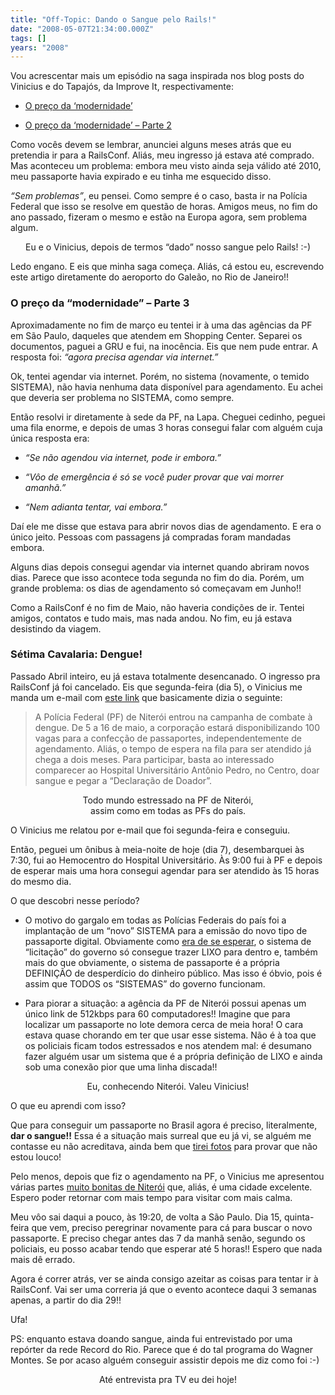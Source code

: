 ```yaml
---
title: "Off-Topic: Dando o Sangue pelo Rails!"
date: "2008-05-07T21:34:00.000Z"
tags: []
years: "2008"
---
```


<p></p>
<p>Vou acrescentar mais um episódio na saga inspirada nos blog posts do Vinicius e do Tapajós, da Improve It, respectivamente:</p>
<ul>
  <li><a href="http://blog.improveit.com.br/articles/2008/05/02/o-preco-da-modernidade">O preço da ‘modernidade’</a></li>
</ul>
<ul>
  <li><a href="http://blog.improveit.com.br/articles/2008/05/05/o-preço-da-modernidade-parte-2">O preço da ‘modernidade’ – Parte 2</a></li>
</ul>
<p>Como vocês devem se lembrar, anunciei alguns meses atrás que eu pretendia ir para a RailsConf. Aliás, meu ingresso já estava até comprado. Mas aconteceu um problema: embora meu visto ainda seja válido até 2010, meu passaporte havia expirado e eu tinha me esquecido disso.</p>
<p><em>“Sem problemas”</em>, eu pensei. Como sempre é o caso, basta ir na Polícia Federal que isso se resolve em questão de horas. Amigos meus, no fim do ano passado, fizeram o mesmo e estão na Europa agora, sem problema algum.</p>
<p style="text-align: center; margin: 4px"><img src="http://s3.amazonaws.com/akitaonrails/assets/2008/5/7/IMG_0262.JPG" srcset="http://s3.amazonaws.com/akitaonrails/assets/2008/5/7/IMG_0262.JPG 2x" alt=""><br>Eu e o Vinicius, depois de termos “dado” nosso sangue pelo Rails! :-)</p>
<p>Ledo engano. E eis que minha saga começa. Aliás, cá estou eu, escrevendo este artigo diretamente do aeroporto do Galeão, no Rio de Janeiro!!</p>
<p></p>
<p></p>
<h3>O preço da “modernidade” – Parte 3</h3>
<p>Aproximadamente no fim de março eu tentei ir à uma das agências da PF em São Paulo, daqueles que atendem em Shopping Center. Separei os documentos, paguei a <span class="caps">GRU</span> e fui, na inocência. Eis que nem pude entrar. A resposta foi: <em>“agora precisa agendar via internet.”</em></p>
<p>Ok, tentei agendar via internet. Porém, no sistema (novamente, o temido <span class="caps">SISTEMA</span>), não havia nenhuma data disponível para agendamento. Eu achei que deveria ser problema no <span class="caps">SISTEMA</span>, como sempre.</p>
<p>Então resolvi ir diretamente à sede da PF, na Lapa. Cheguei cedinho, peguei uma fila enorme, e depois de umas 3 horas consegui falar com alguém cuja única resposta era:</p>
<ul>
  <li><em>“Se não agendou via internet, pode ir embora.”</em></li>
</ul>
<ul>
  <li><em>“Vôo de emergência é só se você puder provar que vai morrer amanhã.”</em></li>
</ul>
<ul>
  <li><em>“Nem adianta tentar, vai embora.”</em></li>
</ul>
<p>Daí ele me disse que estava para abrir novos dias de agendamento. E era o único jeito. Pessoas com passagens já compradas foram mandadas embora.</p>
<p>Alguns dias depois consegui agendar via internet quando abriram novos dias. Parece que isso acontece toda segunda no fim do dia. Porém, um grande problema: os dias de agendamento só começavam em Junho!!</p>
<p>Como a RailsConf é no fim de Maio, não haveria condições de ir. Tentei amigos, contatos e tudo mais, mas nada andou. No fim, eu já estava desistindo da viagem.</p>
<h3>Sétima Cavalaria: Dengue!</h3>
<p>Passado Abril inteiro, eu já estava totalmente desencanado. O ingresso pra RailsConf já foi cancelado. Eis que segunda-feira (dia 5), o Vinicius me manda um e-mail com <a href="https://www.ofluminense.com.br/noticias/155018.asp?pStrLink=2,284,0,155018&amp;IndSeguro=0">este link</a> que basicamente dizia o seguinte:</p>
<blockquote>
  <p>A Polícia Federal (PF) de Niterói entrou na campanha de combate à dengue. De 5 a 16 de maio, a corporação estará disponibilizando 100 vagas para a confecção de passaportes, independentemente de agendamento. Aliás, o tempo de espera na fila para ser atendido já chega a dois meses. Para participar, basta ao interessado comparecer ao Hospital Universitário Antônio Pedro, no Centro, doar sangue e pegar a “Declaração de Doador”.</p>
</blockquote>
<p style="text-align: center; margin: 4px"><img src="https://s3.amazonaws.com/akitaonrails/assets/2008/5/7/IMG_0229.JPG" srcset="https://s3.amazonaws.com/akitaonrails/assets/2008/5/7/IMG_0229.JPG 2x" alt=""><br>Todo mundo estressado na PF de Niterói,<br>assim como em todas as PFs do país.</p>
<p>O Vinicius me relatou por e-mail que foi segunda-feira e conseguiu.</p>
<p>Então, peguei um ônibus à meia-noite de hoje (dia 7), desembarquei às 7:30, fui ao Hemocentro do Hospital Universitário. Às 9:00 fui à PF e depois de esperar mais uma hora consegui agendar para ser atendido às 15 horas do mesmo dia.</p>
<p>O que descobri nesse período?</p>
<ul>
  <li>O motivo do gargalo em todas as Polícias Federais do país foi a implantação de um “novo” <span class="caps">SISTEMA</span> para a emissão do novo tipo de passaporte digital. Obviamente como <a href="https://www.akitaonrails.com/2008/4/29/off-topic-imposto-de-renda-e-ichat">era de se esperar</a>, o sistema de “licitação” do governo só consegue trazer <span class="caps">LIXO</span> para dentro e, também mais do que obviamente, o sistema de passaporte é a própria DEFINIÇÃO de desperdício do dinheiro público. Mas isso é óbvio, pois é assim que <span class="caps">TODOS</span> os “<span class="caps">SISTEMAS</span>” do governo funcionam.</li>
</ul>
<ul>
  <li>Para piorar a situação: a agência da PF de Niterói possui apenas um único link de 512kbps para 60 computadores!! Imagine que para localizar um passaporte no lote demora cerca de meia hora! O cara estava quase chorando em ter que usar esse sistema. Não é à toa que os policiais ficam todos estressados e nos atendem mal: é desumano fazer alguém usar um sistema que é a própria definição de <span class="caps">LIXO</span> e ainda sob uma conexão pior que uma linha discada!!</li>
</ul>
<p style="text-align: center; margin: 4px"><img src="https://s3.amazonaws.com/akitaonrails/assets/2008/5/7/IMG_0252.JPG" srcset="https://s3.amazonaws.com/akitaonrails/assets/2008/5/7/IMG_0252.JPG 2x" alt=""><br>Eu, conhecendo Niterói. Valeu Vinicius!</p>
<p>O que eu aprendi com isso?</p>
<p>Que para conseguir um passaporte no Brasil agora é preciso, literalmente, <strong>dar o sangue!!</strong> Essa é a situação mais surreal que eu já vi, se alguém me contasse eu não acreditava, ainda bem que <a href="https://gallery.mac.com/akitaonrails#100073">tirei fotos</a> para provar que não estou louco!</p>
<p>Pelo menos, depois que fiz o agendamento na PF, o Vinicius me apresentou várias partes <a href="https://gallery.mac.com/akitaonrails/100073">muito bonitas de Niterói</a> que, aliás, é uma cidade excelente. Espero poder retornar com mais tempo para visitar com mais calma.</p>
<p>Meu vôo sai daqui a pouco, às 19:20, de volta a São Paulo. Dia 15, quinta-feira que vem, preciso peregrinar novamente para cá para buscar o novo passaporte. E preciso chegar antes das 7 da manhã senão, segundo os policiais, eu posso acabar tendo que esperar até 5 horas!! Espero que nada mais dê errado.</p>
<p>Agora é correr atrás, ver se ainda consigo azeitar as coisas para tentar ir à RailsConf. Vai ser uma correria já que o evento acontece daqui 3 semanas apenas, a partir do dia 29!!</p>
<p>Ufa!</p>
<p>PS: enquanto estava doando sangue, ainda fui entrevistado por uma repórter da rede Record do Rio. Parece que é do tal programa do Wagner Montes. Se por acaso alguém conseguir assistir depois me diz como foi :-)</p>
<p style="text-align: center; margin: 4px"><img src="https://s3.amazonaws.com/akitaonrails/assets/2008/5/7/IMG_0226.JPG" srcset="https://s3.amazonaws.com/akitaonrails/assets/2008/5/7/IMG_0226.JPG 2x" alt=""><br>Até entrevista pra TV eu dei hoje!</p>
<p></p>